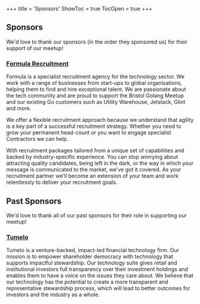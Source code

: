 +++
title = 'Sponsors'
ShowToc = true
TocOpen = true
+++

## Sponsors

We'd love to thank our sponsors (in the order they sponsored us) for their support of our meetup!

### [Formula Recruitment](https://www.formularecruitment.co.uk/)

Formula is a specialist recruitment agency for the technology sector. We work with a range of businesses from start-ups to global organisations, helping them to find and hire exceptional talent. We are passionate about the tech community and are proud to support the Bristol Golang Meetup and our existing Go customers such as Utility Warehouse, Jetstack, Glint and more.

We offer a flexible recruitment approach because we understand that agility is a key part of a successful recruitment strategy. Whether you need to grow your permanent head-count or you want to engage specialist Contractors we can help.

With recruitment packages tailored from a unique set of capabilities and backed by industry-specific experience. You can stop worrying about attracting quality candidates, being left in the dark, or the way in which your message is communicated to the market, we've got it covered. As your recruitment partner we'll become an extension of your team and work relentlessly to deliver your recruitment goals.

## Past Sponsors

We'd love to thank all of our past sponsors for their role in supporting our meetup!

### [Tumelo](https://www.tumelo.com/)

Tumelo is a venture-backed, impact-led financial technology firm. Our mission is to empower shareholder democracy with technology that supports impactful stewardship. Our technology suite gives retail and institutional investors full transparency over their investment holdings and enables them to have a voice on the issues they care about. We believe that our technology has the potential to create a more transparent and representative stewardship process, which will lead to better outcomes for investors and the industry as a whole.